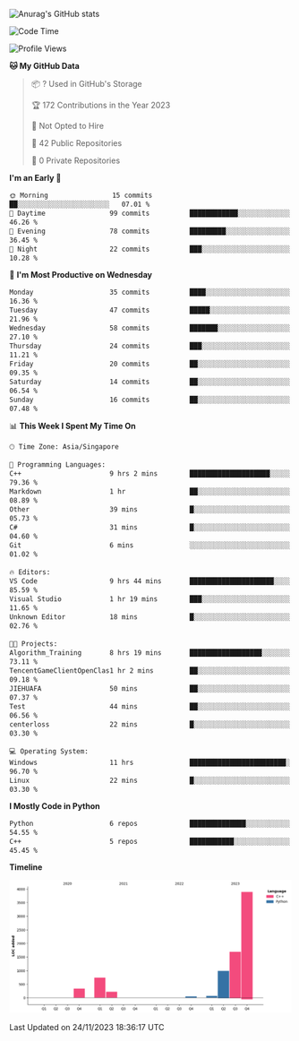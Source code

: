 ![Anurag's GitHub stats](https://github-readme-stats.vercel.app/api?username=OnePointFive99&show_icons=true&theme=transparent)

<!--START_SECTION:waka-->
![Code Time](http://img.shields.io/badge/Code%20Time-24%20hrs%2052%20mins-blue)

![Profile Views](http://img.shields.io/badge/Profile%20Views-0-blue)

**🐱 My GitHub Data** 

> 📦 ? Used in GitHub's Storage 
 > 
> 🏆 172 Contributions in the Year 2023
 > 
> 🚫 Not Opted to Hire
 > 
> 📜 42 Public Repositories 
 > 
> 🔑 0 Private Repositories 
 > 
**I'm an Early 🐤** 

```text
🌞 Morning                15 commits          ██░░░░░░░░░░░░░░░░░░░░░░░   07.01 % 
🌆 Daytime                99 commits          ████████████░░░░░░░░░░░░░   46.26 % 
🌃 Evening                78 commits          █████████░░░░░░░░░░░░░░░░   36.45 % 
🌙 Night                  22 commits          ███░░░░░░░░░░░░░░░░░░░░░░   10.28 % 
```
📅 **I'm Most Productive on Wednesday** 

```text
Monday                   35 commits          ████░░░░░░░░░░░░░░░░░░░░░   16.36 % 
Tuesday                  47 commits          █████░░░░░░░░░░░░░░░░░░░░   21.96 % 
Wednesday                58 commits          ███████░░░░░░░░░░░░░░░░░░   27.10 % 
Thursday                 24 commits          ███░░░░░░░░░░░░░░░░░░░░░░   11.21 % 
Friday                   20 commits          ██░░░░░░░░░░░░░░░░░░░░░░░   09.35 % 
Saturday                 14 commits          ██░░░░░░░░░░░░░░░░░░░░░░░   06.54 % 
Sunday                   16 commits          ██░░░░░░░░░░░░░░░░░░░░░░░   07.48 % 
```


📊 **This Week I Spent My Time On** 

```text
🕑︎ Time Zone: Asia/Singapore

💬 Programming Languages: 
C++                      9 hrs 2 mins        ████████████████████░░░░░   79.36 % 
Markdown                 1 hr                ██░░░░░░░░░░░░░░░░░░░░░░░   08.89 % 
Other                    39 mins             █░░░░░░░░░░░░░░░░░░░░░░░░   05.73 % 
C#                       31 mins             █░░░░░░░░░░░░░░░░░░░░░░░░   04.60 % 
Git                      6 mins              ░░░░░░░░░░░░░░░░░░░░░░░░░   01.02 % 

🔥 Editors: 
VS Code                  9 hrs 44 mins       █████████████████████░░░░   85.59 % 
Visual Studio            1 hr 19 mins        ███░░░░░░░░░░░░░░░░░░░░░░   11.65 % 
Unknown Editor           18 mins             █░░░░░░░░░░░░░░░░░░░░░░░░   02.76 % 

🐱‍💻 Projects: 
Algorithm_Training       8 hrs 19 mins       ██████████████████░░░░░░░   73.11 % 
TencentGameClientOpenClas1 hr 2 mins         ██░░░░░░░░░░░░░░░░░░░░░░░   09.18 % 
JIEHUAFA                 50 mins             ██░░░░░░░░░░░░░░░░░░░░░░░   07.37 % 
Test                     44 mins             ██░░░░░░░░░░░░░░░░░░░░░░░   06.56 % 
centerloss               22 mins             █░░░░░░░░░░░░░░░░░░░░░░░░   03.30 % 

💻 Operating System: 
Windows                  11 hrs              ████████████████████████░   96.70 % 
Linux                    22 mins             █░░░░░░░░░░░░░░░░░░░░░░░░   03.30 % 
```

**I Mostly Code in Python** 

```text
Python                   6 repos             ██████████████░░░░░░░░░░░   54.55 % 
C++                      5 repos             ███████████░░░░░░░░░░░░░░   45.45 % 
```



**Timeline**

![Lines of Code chart](https://raw.githubusercontent.com/OnePointFive99/OnePointFive99/main/assets/bar_graph.png)


 Last Updated on 24/11/2023 18:36:17 UTC
<!--END_SECTION:waka-->

  
